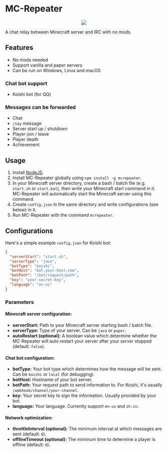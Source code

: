 # MC-Repeater

<p align="center"><img src="https://user-images.githubusercontent.com/20534082/69478424-119c6200-0e2d-11ea-979b-cafd2d1daf49.png"/></p>

A chat relay between Minecraft server and IRC with no mods.

## Features

+ No mods needed
+ Support vanilla and paper servers
+ Can be run on Windows, Linux and macOS

### Chat bot support

+ Koishi bot (for QQ)

### Messages can be forwarded

+ Chat
+ `/say` message
+ Server start up / shutdown
+ Player join / leave
+ Player death
+ Achievement

## Usage

1. Install [NodeJS](https://nodejs.org/).
2. Install MC-Repeater globally using `npm install -g mcrepeater`.
3. In your Minecraft server directory, create a bash / batch file (e.g. `start.sh` or `start.bat`), then write your Minecraft start command in it. MC-Repeater will automatically start the Minecraft server using this command.
4. Create `config.json` in the same directory and write configurations (see below) in it.
5. Run MC-Repeater with the command `mcrepeater`.

## Configurations

Here's a simple example `config.json` for Koishi bot:

```json
{
  "serverStart": "start.sh",
  "serverType": "java",
  "botType": "koishi",
  "botHost": "bot.your-host.com",
  "botPath": "/bot/request/path",
  "key": "your-secret-key",
  "language": "en-us"
}
```

### Parameters

#### Minecraft server configuration:

+ **serverStart:** Path to your Minecraft server starting bash / batch file.
+ **serverType:** Type of your server. Can be `java` or `paper`.
+ **autoRestart (optional):** A boolean value which determine whether the MC-Repeater will auto restart your server after your server stopped (default: `false`).

#### Chat bot configuration:

+ **botType:** Your bot type which determines how the message will be sent. Can be `koishi` or `local` (for debugging).
+ **botHost:** Hostname of your bot server.
+ **botPath:** Your request path to send information to. For Koishi, it's usually `/webhook/channel/your-channel`.
+ **key:** Your secret key to sign the information. Usually provided by your bot.
+ **language:** Your language. Currently support `en-us` and `zh-cn`.

#### Network optimization:

+ **throttleInterval (optional):** The minimum interval at which messages are sent (default: `0`).
+ **offlineTimeout (optional):** The minimum time to determine a player is offline (default: `0`).
